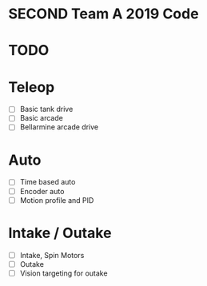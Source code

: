 # SECOND Team A 2019 Code

# TODO

# Teleop
- [ ] Basic tank drive
- [ ] Basic arcade
- [ ] Bellarmine arcade drive

# Auto
- [ ] Time based auto
- [ ] Encoder auto
- [ ] Motion profile and PID

# Intake / Outake
- [ ] Intake, Spin Motors
- [ ] Outake
- [ ] Vision targeting for outake